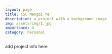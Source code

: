 ```yaml
---
layout: page
title: CSC Mengqi Ye
description: a project with a background image
img: assets/img/1.jpg
importance: 3
category: Personal
---
```


add project info here